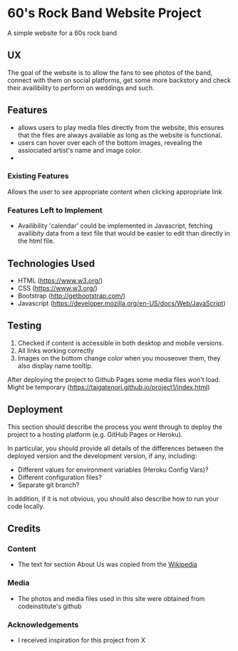 # 60's Rock Band Website Project

A simple website for a 60s rock band
 
## UX

The goal of the website is to allow the fans to see photos of the band, connect with them on social platforms, get some more backstory and check their availibility to perform on weddings and such.

## Features

- allows users to play media files directly from the website, this ensures that the files are always available as long as the website is functional.
- users can hover over each of the bottom images, revealing the assiociated artist's name and image color.
- 
 
### Existing Features

Allows the user to see appropriate content when clicking appropriate link

### Features Left to Implement
- Availibility 'calendar' could be implemented in Javascript, fetching availibity data from a text file that would be easier to edit than directly in the html file.

## Technologies Used

- HTML (https://www.w3.org/)
- CSS (https://www.w3.org/)
- Bootstrap (http://getbootstrap.com/)
- Javascript (https://developer.mozilla.org/en-US/docs/Web/JavaScript)


## Testing

1. Checked if content is accessible in both desktop and mobile versions.
2. All links working correctly
3. Images on the bottom change color when you mouseover them, they also display name tooltip.

After deploying the project to Github Pages some media files won't load. Might be temporary (https://taigatenori.github.io/project1/index.html)

## Deployment

This section should describe the process you went through to deploy the project to a hosting platform (e.g. GitHub Pages or Heroku).

In particular, you should provide all details of the differences between the deployed version and the development version, if any, including:
- Different values for environment variables (Heroku Config Vars)?
- Different configuration files?
- Separate git branch?

In addition, if it is not obvious, you should also describe how to run your code locally.


## Credits

### Content
- The text for section About Us was copied from the [Wikipedia](https://en.wikipedia.org/wiki/The_Monkees)

### Media
- The photos and media files used in this site were obtained from codeinstitute's github

### Acknowledgements

- I received inspiration for this project from X